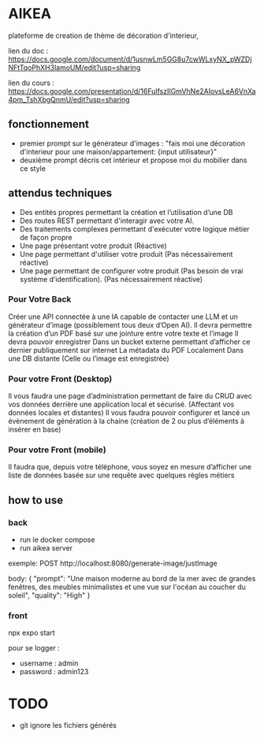 # AIKEA

plateforme de creation de thème de décoration d'interieur,

lien du doc : https://docs.google.com/document/d/1usnwLm5GG8u7cwWLxyNX_pWZDjNFtTqoPhXH3lamoUM/edit?usp=sharing

lien du cours : https://docs.google.com/presentation/d/16FulfszIIGmVhNe2AIovsLeA6VnXa4pm_TshXbgQnmU/edit?usp=sharing

## fonctionnement

- premier prompt sur le générateur d'images : "fais moi une décoration d'interieur pour une maison/appartement: {input utilisateur}"
- deuxième prompt décris cet intérieur et propose moi du mobilier dans ce style

## attendus techniques

- Des entités propres permettant la création et l’utilisation d’une DB
- Des routes REST permettant d'interagir avec votre AI.
- Des traitements complexes permettant d'exécuter votre logique métier de façon propre
- Une page présentant votre produit (Réactive)
- Une page permettant d'utiliser votre produit (Pas nécessairement réactive)
- Une page permettant de configurer votre produit (Pas besoin de vrai système d’identification). (Pas nécessairement réactive)

### Pour Votre Back

Créer une API connectée à une IA capable de contacter une LLM et un générateur d’image (possiblement tous deux d’Open AI).
Il devra permettre la création d’un PDF basé sur une jointure entre votre texte et l’image
Il devra pouvoir enregistrer
Dans un bucket externe permettant d’afficher ce dernier publiquement sur internet
La métadata du PDF
Localement
Dans une DB distante (Celle ou l’image est enregistrée)

### Pour votre Front (Desktop)

Il vous faudra une page d’administration permettant de faire du CRUD avec vos données derrière une application local et sécurisé. (Affectant vos données locales et distantes)
Il vous faudra pouvoir configurer et lancé un évènement de génération à la chaine (création de 2 ou plus d’éléments à insérer en base)

### Pour votre Front (mobile)

Il faudra que, depuis votre téléphone, vous soyez en mesure d’afficher une liste de données basée sur une requête avec quelques règles métiers

## how to use

### back

- run le docker compose
- run aikea server

exemple:
POST http://localhost:8080/generate-image/justImage

body: {
"prompt": "Une maison moderne au bord de la mer avec de grandes fenêtres, des meubles minimalistes et une vue sur l'océan au coucher du soleil",
"quality": "High"
}

### front

npx expo start

pour se logger :

- username : admin
- password : admin123

# TODO

- git ignore les fichiers générés
